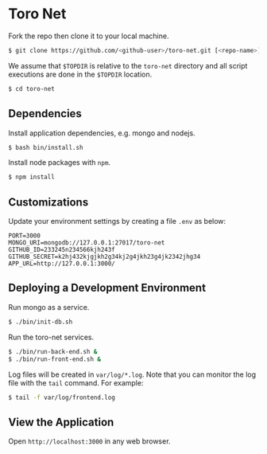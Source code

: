 # Toro Net

Fork the repo then clone it to your local machine.

```bash
$ git clone https://github.com/<github-user>/toro-net.git [<repo-name>]
```

We assume that `$TOPDIR` is relative to the `toro-net` directory and all script executions are done in the `$TOPDIR` location.

```bash
$ cd toro-net
```

## Dependencies

Install application dependencies, e.g. mongo and nodejs.

```bash
$ bash bin/install.sh
```

Install node packages with `npm`.

```bash
$ npm install
``` 

## Customizations

Update your environment settings by creating a file `.env` as below:

```
PORT=3000
MONGO_URI=mongodb://127.0.0.1:27017/toro-net
GITHUB_ID=233245n234566kjh243f
GITHUB_SECRET=k2hj432kjgjkh2g34kj2g4jkh23g4jk2342jhg34
APP_URL=http://127.0.0.1:3000/
```

## Deploying a Development Environment

Run mongo as a service.  

```bash
$ ./bin/init-db.sh
```

Run the toro-net services.

```bash
$ ./bin/run-back-end.sh &
$ ./bin/run-front-end.sh &
```

Log files will be created in `var/log/*.log`.  Note that you can monitor the log file with the `tail` command. For example:

```bash
$ tail -f var/log/frontend.log
```

## View the Application

Open `http://localhost:3000` in any web browser.
